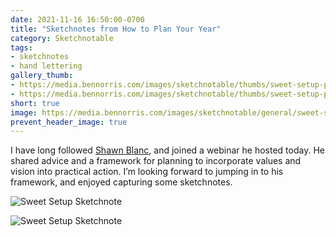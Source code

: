 ```yaml
---
date: 2021-11-16 16:50:00-0700
title: "Sketchnotes from How to Plan Your Year"
category: Sketchnotable
tags:
- sketchnotes
- hand lettering
gallery_thumb:
- https://media.bennorris.com/images/sketchnotable/thumbs/sweet-setup-plan-year-nov-2021-01.jpg
- https://media.bennorris.com/images/sketchnotable/thumbs/sweet-setup-plan-year-nov-2021-02.jpg
short: true
image: https://media.bennorris.com/images/sketchnotable/general/sweet-setup-plan-year-nov-2021-01.jpg
prevent_header_image: true
---
```


I have long followed [Shawn Blanc](https://shawnblanc.net), and joined a webinar he hosted today. He shared advice and a framework for planning to incorporate values and vision into practical action. I’m looking forward to jumping in to his framework, and enjoyed capturing some sketchnotes.

![Sweet Setup Sketchnote](https://media.bennorris.com/images/sketchnotable/general/sweet-setup-plan-year-nov-2021-01.jpg)

![Sweet Setup Sketchnote](https://media.bennorris.com/images/sketchnotable/general/sweet-setup-plan-year-nov-2021-02.jpg)
